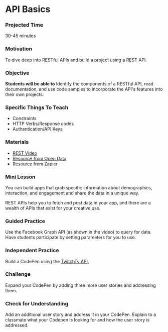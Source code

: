 # API Basics

### Projected Time
30-45 minutes

### Motivation
To dive deep into RESTful APIs and build a project using a REST API. 


### Objective
**Students will be able to** Identify the components of a RESTful API, read documentation, and use code samples to incorporate the API's features into their own projects.

### Specific Things To Teach
- Constraints
- HTTP Verbs/Response codes
- Authentication/API Keys

### Materials

- [REST Video](https://www.youtube.com/watch?v=7YcW25PHnAA)
- [Resource from Open Data](https://project-open-data.cio.gov/api-basics/s)
- [Resource from Zapier](https://zapier.com/learn/apis/)

### Mini Lesson

You can build apps that grab specific information about demographics, interaction, and engagement and share the data in a unique way. 

REST APIs help you to fetch and post data in your app, and there are a wealth of APIs that exist for your creative use. 



### Guided Practice

Use the Facebook Graph API (as shown in the video) to query for data. Have students participate by setting parameters for you to use. 


### Independent Practice

Build a CodePen using the [TwitchTv API.](https://www.freecodecamp.com/challenges/use-the-twitchtv-json-api)


### Challenge

Expand your CodePen by adding three more user stories and addressing them.


### Check for Understanding

Add an additional user story and address it in your CodePen. Explain to a classmate what your Codepen is looking for and how the user story is addressed.  
